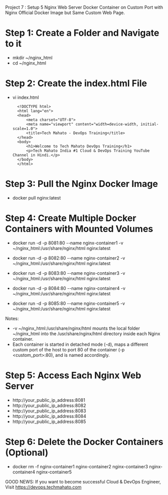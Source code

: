 Project 7 : Setup 5 Nginx Web Server Docker Container on Custom Port with Nginx Official Docker Image but Same Custom Web Page.
# Step 1: Create a Folder and Navigate to it
- mkdir ~/nginx_html
- cd ~/nginx_html

# Step 2: Create the index.html File
- vi index.html

        <!DOCTYPE html>
        <html lang="en">
        <head>
            <meta charset="UTF-8">
            <meta name="viewport" content="width=device-width, initial-scale=1.0">
            <title>Tech Mahato - DevOps Training</title>
        </head>
        <body>
            <h1>Welcome to Tech Mahato DevOps Training</h1>
            <p>Tech Mahato India #1 Cloud & DevOps Training YouTube Channel in Hindi.</p>
        </body>
        </html>

# Step 3: Pull the Nginx Docker Image
- docker pull nginx:latest

# Step 4: Create Multiple Docker Containers with Mounted Volumes
- docker run -d -p 8081:80 --name nginx-container1 -v ~/nginx_html:/usr/share/nginx/html nginx:latest

- docker run -d -p 8082:80 --name nginx-container2 -v ~/nginx_html:/usr/share/nginx/html nginx:latest

- docker run -d -p 8083:80 --name nginx-container3 -v ~/nginx_html:/usr/share/nginx/html nginx:latest

- docker run -d -p 8084:80 --name nginx-container4 -v ~/nginx_html:/usr/share/nginx/html nginx:latest

- docker run -d -p 8085:80 --name nginx-container5 -v ~/nginx_html:/usr/share/nginx/html nginx:latest

Notes:
- -v ~/nginx_html:/usr/share/nginx/html mounts the local folder ~/nginx_html into the /usr/share/nginx/html directory inside each Nginx container.
- Each container is started in detached mode (-d), maps a different custom port of the host to port 80 of the container (-p <custom_port>:80), and is named accordingly.

# Step 5: Access Each Nginx Web Server
- http://your_public_ip_address:8081
- http://your_public_ip_address:8082
- http://your_public_ip_address:8083
- http://your_public_ip_address:8084
- http://your_public_ip_address:8085

# Step 6: Delete the Docker Containers (Optional)
- docker rm -f nginx-container1 nginx-container2 nginx-container3 nginx-container4 nginx-container5

GOOD NEWS: If you want to become successful Cloud & DevOps Engineer, Visit https://devops.techmahato.com
